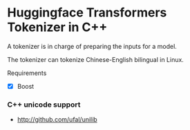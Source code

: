 # Huggingface Transformers Tokenizer in C++

A tokenizer is in charge of preparing the inputs for a model. 

The tokenizer can tokenize Chinese-English bilingual in Linux.

Requirements

- [x] Boost
  
 ### C++ unicode support 
- http://github.com/ufal/unilib
